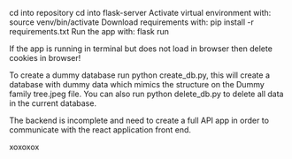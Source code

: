 cd into repository
cd into flask-server
Activate virtual environment with: source venv/bin/activate
Download requirements with: pip install -r requirements.txt
Run the app with: flask run

If the app is running in terminal but does not load in browser then delete cookies in browser!

To create a dummy database run python create_db.py, this will create a database with dummy data which mimics the structure on the Dummy family tree.jpeg file. You can also run python delete_db.py to delete all data in the current database.

The backend is incomplete and need to create a full API app in order to communicate with the react application front end.

xoxoxox
